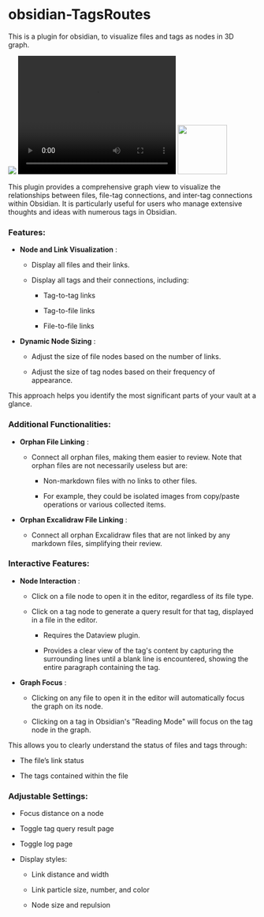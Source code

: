 # obsidian-TagsRoutes
This is a plugin for obsidian, to visualize files and tags as nodes in 3D graph.




<img src="https://github.com/kctekn/obsidian-TagsRoutes/assets/32674595/b2c78905-3b8c-4a44-a5a4-7577d4f0d869">

<video width="320" height="240" controls>
  <source src="https://github.com/kctekn/obsidian-TagsRoutes/assets/32674595/b2c78905-3b8c-4a44-a5a4-7577d4f0d869" type="video/mp4">
  您的浏览器不支持HTML5视频。
</video>

<img src="https://github.com/kctekn/obsidian-TagsRoutes/assets/32674595/a4d3845d-13f7-4d6b-8555-7a37cb5a7ade" width="100" height="100">

This plugin provides a comprehensive graph view to visualize the relationships between files, file-tag connections, and inter-tag connections within Obsidian. It is particularly useful for users who manage extensive thoughts and ideas with numerous tags in Obsidian.

### Features: 
 
- **Node and Link Visualization** :
  - Display all files and their links.
 
  - Display all tags and their connections, including:
    - Tag-to-tag links

    - Tag-to-file links

    - File-to-file links
 
- **Dynamic Node Sizing** :
  - Adjust the size of file nodes based on the number of links.

  - Adjust the size of tag nodes based on their frequency of appearance.

This approach helps you identify the most significant parts of your vault at a glance.

### Additional Functionalities: 
 
- **Orphan File Linking** : 
  - Connect all orphan files, making them easier to review. Note that orphan files are not necessarily useless but are:
    - Non-markdown files with no links to other files.

    - For example, they could be isolated images from copy/paste operations or various collected items.
 
- **Orphan Excalidraw File Linking** :
  - Connect all orphan Excalidraw files that are not linked by any markdown files, simplifying their review.

### Interactive Features: 
 
- **Node Interaction** :
  - Click on a file node to open it in the editor, regardless of its file type.
 
  - Click on a tag node to generate a query result for that tag, displayed in a file in the editor.
    - Requires the Dataview plugin.

    - Provides a clear view of the tag's content by capturing the surrounding lines until a blank line is encountered, showing the entire paragraph containing the tag.
 
- **Graph Focus** :
  - Clicking on any file to open it in the editor will automatically focus the graph on its node.

  - Clicking on a tag in Obsidian's "Reading Mode" will focus on the tag node in the graph.

This allows you to clearly understand the status of files and tags through:

- The file’s link status

- The tags contained within the file

### Adjustable Settings: 

- Focus distance on a node

- Toggle tag query result page

- Toggle log page
 
- Display styles:
  - Link distance and width

  - Link particle size, number, and color

  - Node size and repulsion
